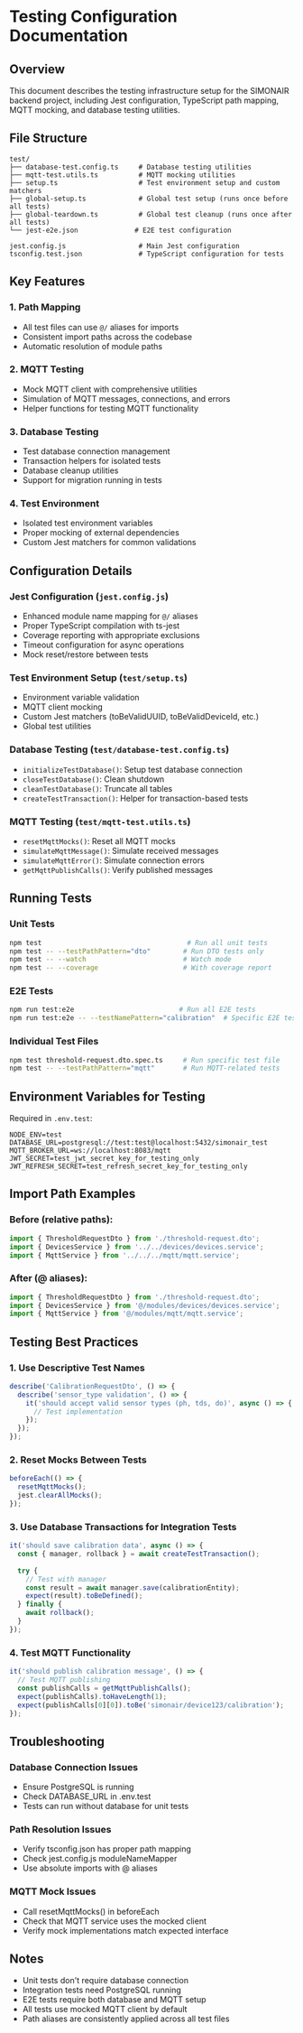# Testing Configuration Documentation

## Overview
This document describes the testing infrastructure setup for the SIMONAIR backend project, including Jest configuration, TypeScript path mapping, MQTT mocking, and database testing utilities.

## File Structure
```
test/
├── database-test.config.ts     # Database testing utilities
├── mqtt-test.utils.ts          # MQTT mocking utilities  
├── setup.ts                    # Test environment setup and custom matchers
├── global-setup.ts             # Global test setup (runs once before all tests)
├── global-teardown.ts          # Global test cleanup (runs once after all tests)
└── jest-e2e.json              # E2E test configuration

jest.config.js                  # Main Jest configuration
tsconfig.test.json              # TypeScript configuration for tests
```

## Key Features

### 1. Path Mapping
- All test files can use `@/` aliases for imports
- Consistent import paths across the codebase
- Automatic resolution of module paths

### 2. MQTT Testing
- Mock MQTT client with comprehensive utilities
- Simulation of MQTT messages, connections, and errors
- Helper functions for testing MQTT functionality

### 3. Database Testing
- Test database connection management
- Transaction helpers for isolated tests
- Database cleanup utilities
- Support for migration running in tests

### 4. Test Environment
- Isolated test environment variables
- Proper mocking of external dependencies
- Custom Jest matchers for common validations

## Configuration Details

### Jest Configuration (`jest.config.js`)
- Enhanced module name mapping for `@/` aliases
- Proper TypeScript compilation with ts-jest
- Coverage reporting with appropriate exclusions
- Timeout configuration for async operations
- Mock reset/restore between tests

### Test Environment Setup (`test/setup.ts`)
- Environment variable validation
- MQTT client mocking
- Custom Jest matchers (toBeValidUUID, toBeValidDeviceId, etc.)
- Global test utilities

### Database Testing (`test/database-test.config.ts`)
- `initializeTestDatabase()`: Setup test database connection
- `closeTestDatabase()`: Clean shutdown
- `cleanTestDatabase()`: Truncate all tables
- `createTestTransaction()`: Helper for transaction-based tests

### MQTT Testing (`test/mqtt-test.utils.ts`)
- `resetMqttMocks()`: Reset all MQTT mocks
- `simulateMqttMessage()`: Simulate received messages
- `simulateMqttError()`: Simulate connection errors
- `getMqttPublishCalls()`: Verify published messages

## Running Tests

### Unit Tests
```bash
npm test                                    # Run all unit tests
npm test -- --testPathPattern="dto"        # Run DTO tests only
npm test -- --watch                        # Watch mode
npm test -- --coverage                     # With coverage report
```

### E2E Tests
```bash
npm run test:e2e                          # Run all E2E tests
npm run test:e2e -- --testNamePattern="calibration"  # Specific E2E tests
```

### Individual Test Files
```bash
npm test threshold-request.dto.spec.ts     # Run specific test file
npm test -- --testPathPattern="mqtt"       # Run MQTT-related tests
```

## Environment Variables for Testing

Required in `.env.test`:
```env
NODE_ENV=test
DATABASE_URL=postgresql://test:test@localhost:5432/simonair_test
MQTT_BROKER_URL=ws://localhost:8083/mqtt
JWT_SECRET=test_jwt_secret_key_for_testing_only
JWT_REFRESH_SECRET=test_refresh_secret_key_for_testing_only
```

## Import Path Examples

### Before (relative paths):
```typescript
import { ThresholdRequestDto } from './threshold-request.dto';
import { DevicesService } from '../../devices/devices.service';
import { MqttService } from '../../../mqtt/mqtt.service';
```

### After (@ aliases):
```typescript
import { ThresholdRequestDto } from './threshold-request.dto';
import { DevicesService } from '@/modules/devices/devices.service';
import { MqttService } from '@/modules/mqtt/mqtt.service';
```

## Testing Best Practices

### 1. Use Descriptive Test Names
```typescript
describe('CalibrationRequestDto', () => {
  describe('sensor_type validation', () => {
    it('should accept valid sensor types (ph, tds, do)', async () => {
      // Test implementation
    });
  });
});
```

### 2. Reset Mocks Between Tests
```typescript
beforeEach(() => {
  resetMqttMocks();
  jest.clearAllMocks();
});
```

### 3. Use Database Transactions for Integration Tests
```typescript
it('should save calibration data', async () => {
  const { manager, rollback } = await createTestTransaction();
  
  try {
    // Test with manager
    const result = await manager.save(calibrationEntity);
    expect(result).toBeDefined();
  } finally {
    await rollback();
  }
});
```

### 4. Test MQTT Functionality
```typescript
it('should publish calibration message', () => {
  // Test MQTT publishing
  const publishCalls = getMqttPublishCalls();
  expect(publishCalls).toHaveLength(1);
  expect(publishCalls[0][0]).toBe('simonair/device123/calibration');
});
```

## Troubleshooting

### Database Connection Issues
- Ensure PostgreSQL is running
- Check DATABASE_URL in .env.test
- Tests can run without database for unit tests

### Path Resolution Issues
- Verify tsconfig.json has proper path mapping
- Check jest.config.js moduleNameMapper
- Use absolute imports with @ aliases

### MQTT Mock Issues
- Call resetMqttMocks() in beforeEach
- Check that MQTT service uses the mocked client
- Verify mock implementations match expected interface

## Notes
- Unit tests don't require database connection
- Integration tests need PostgreSQL running
- E2E tests require both database and MQTT setup
- All tests use mocked MQTT client by default
- Path aliases are consistently applied across all test files
